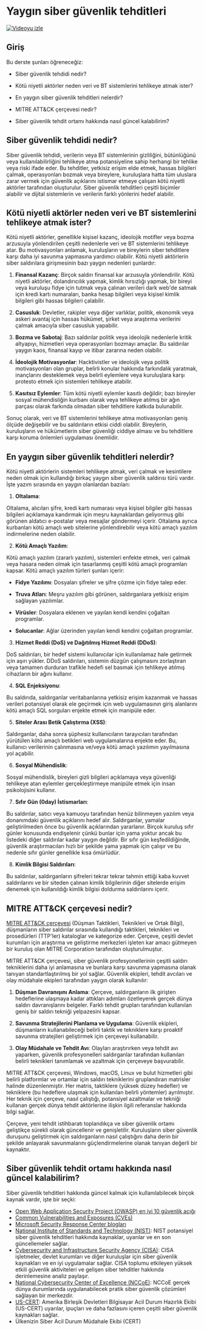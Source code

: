 # Yaygın siber güvenlik tehditleri

[![Videoyu izle](images/1-2_placeholder.png)](https://learn-video.azurefd.net/vod/player?id=12bdcffa-12b7-44ef-b44d-882602ca7a38)


## Giriş

Bu derste şunları öğreneceğiz:

 - Siber güvenlik tehdidi nedir?
   
   
 - Kötü niyetli aktörler neden veri ve BT sistemlerini tehlikeye atmak ister?

   
   

 - En yaygın siber güvenlik tehditleri nelerdir?

   
   

 - MITRE ATT&CK çerçevesi nedir?

   
   

 - Siber güvenlik tehdit ortamı hakkında nasıl güncel kalabilirim?

## Siber güvenlik tehdidi nedir?

Siber güvenlik tehdidi, verilerin veya BT sistemlerinin gizliliğini, bütünlüğünü veya kullanılabilirliğini tehlikeye atma potansiyeline sahip herhangi bir tehlike veya riski ifade eder. Bu tehditler, yetkisiz erişim elde etmek, hassas bilgileri çalmak, operasyonları bozmak veya bireylere, kuruluşlara hatta tüm uluslara zarar vermek için güvenlik açıklarını istismar etmeye çalışan kötü niyetli aktörler tarafından oluşturulur. Siber güvenlik tehditleri çeşitli biçimler alabilir ve dijital sistemlerin ve verilerin farklı yönlerini hedef alabilir.

## Kötü niyetli aktörler neden veri ve BT sistemlerini tehlikeye atmak ister?

Kötü niyetli aktörler, genellikle kişisel kazanç, ideolojik motifler veya bozma arzusuyla yönlendirilen çeşitli nedenlerle veri ve BT sistemlerini tehlikeye atar. Bu motivasyonları anlamak, kuruluşların ve bireylerin siber tehditlere karşı daha iyi savunma yapmasına yardımcı olabilir. Kötü niyetli aktörlerin siber saldırılara girişmesinin bazı yaygın nedenleri şunlardır:

1. **Finansal Kazanç**: Birçok saldırı finansal kar arzusuyla yönlendirilir. Kötü niyetli aktörler, dolandırıcılık yapmak, kimlik hırsızlığı yapmak, bir bireyi veya kuruluşu fidye için tutmak veya çalınan verileri dark web'de satmak için kredi kartı numaraları, banka hesap bilgileri veya kişisel kimlik bilgileri gibi hassas bilgileri çalabilir.

2. **Casusluk**: Devletler, rakipler veya diğer varlıklar, politik, ekonomik veya askeri avantaj için hassas hükümet, şirket veya araştırma verilerini çalmak amacıyla siber casusluk yapabilir.

3. **Bozma ve Sabotaj**: Bazı saldırılar politik veya ideolojik nedenlerle kritik altyapıyı, hizmetleri veya operasyonları bozmayı amaçlar. Bu saldırılar yaygın kaos, finansal kayıp ve itibar zararına neden olabilir.

4. **İdeolojik Motivasyonlar**: Hacktivistler ve ideolojik veya politik motivasyonları olan gruplar, belirli konular hakkında farkındalık yaratmak, inançlarını desteklemek veya belirli eylemlere veya kuruluşlara karşı protesto etmek için sistemleri tehlikeye atabilir.

5. **Kasıtsız Eylemler**: Tüm kötü niyetli eylemler kasıtlı değildir; bazı bireyler sosyal mühendisliğin kurbanı olarak veya tehlikeye atılmış bir ağın parçası olarak farkında olmadan siber tehditlere katkıda bulunabilir.

Sonuç olarak, veri ve BT sistemlerini tehlikeye atma motivasyonları geniş ölçüde değişebilir ve bu saldırıların etkisi ciddi olabilir. Bireylerin, kuruluşların ve hükümetlerin siber güvenliği ciddiye alması ve bu tehditlere karşı koruma önlemleri uygulaması önemlidir.

## En yaygın siber güvenlik tehditleri nelerdir?

Kötü niyetli aktörlerin sistemleri tehlikeye atmak, veri çalmak ve kesintilere neden olmak için kullandığı birkaç yaygın siber güvenlik saldırısı türü vardır. İşte yazım sırasında en yaygın olanlardan bazıları:

1. **Oltalama**:

Oltalama, alıcıları şifre, kredi kartı numarası veya kişisel bilgiler gibi hassas bilgileri açıklamaya kandırmak için meşru kaynaklardan geliyormuş gibi görünen aldatıcı e-postalar veya mesajlar göndermeyi içerir. Oltalama ayrıca kurbanları kötü amaçlı web sitelerine yönlendirebilir veya kötü amaçlı yazılım indirmelerine neden olabilir.

2. **Kötü Amaçlı Yazılım**:

Kötü amaçlı yazılım (zararlı yazılım), sistemleri enfekte etmek, veri çalmak veya hasara neden olmak için tasarlanmış çeşitli kötü amaçlı programları kapsar. Kötü amaçlı yazılım türleri şunları içerir:

- **Fidye Yazılımı**: Dosyaları şifreler ve şifre çözme için fidye talep eder.

- **Truva Atları**: Meşru yazılım gibi görünen, saldırganlara yetkisiz erişim sağlayan yazılımlar.

- **Virüsler**: Dosyalara eklenen ve yayılan kendi kendini çoğaltan programlar.

- **Solucanlar**: Ağlar üzerinden yayılan kendi kendini çoğaltan programlar.

3. **Hizmet Reddi (DoS) ve Dağıtılmış Hizmet Reddi (DDoS)**:

DoS saldırıları, bir hedef sistemi kullanıcılar için kullanılamaz hale getirmek için aşırı yükler. DDoS saldırıları, sistemin düzgün çalışmasını zorlaştıran veya tamamen durduran trafikle hedefi sel basmak için tehlikeye atılmış cihazların bir ağını kullanır.

4. **SQL Enjeksiyonu**:

Bu saldırıda, saldırganlar veritabanlarına yetkisiz erişim kazanmak ve hassas verileri potansiyel olarak ele geçirmek için web uygulamasının giriş alanlarını kötü amaçlı SQL sorguları enjekte etmek için manipüle eder.

5. **Siteler Arası Betik Çalıştırma (XSS)**:

Saldırganlar, daha sonra şüphesiz kullanıcıların tarayıcıları tarafından yürütülen kötü amaçlı betikleri web uygulamalarına enjekte eder. Bu, kullanıcı verilerinin çalınmasına ve/veya kötü amaçlı yazılımın yayılmasına yol açabilir.

6. **Sosyal Mühendislik**:

Sosyal mühendislik, bireyleri gizli bilgileri açıklamaya veya güvenliği tehlikeye atan eylemler gerçekleştirmeye manipüle etmek için insan psikolojisini kullanır.

7. **Sıfır Gün (0day) İstismarları**:

Bu saldırılar, satıcı veya kamuoyu tarafından henüz bilinmeyen yazılım veya donanımdaki güvenlik açıklarını hedef alır. Saldırganlar, yamalar geliştirilmeden önce bu güvenlik açıklarından yararlanır. Birçok kuruluş sıfır günler konusunda endişelenir çünkü bunlar için yama yoktur ancak bu listedeki diğer saldırılar kadar yaygın değildir. Bir sıfır gün keşfedildiğinde, güvenlik araştırmacıları hızlı bir şekilde yama yapmak için çalışır ve bu nedenle sıfır günler genellikle kısa ömürlüdür.

8. **Kimlik Bilgisi Saldırıları**:

Bu saldırılar, saldırganların şifreleri tekrar tekrar tahmin ettiği kaba kuvvet saldırılarını ve bir siteden çalınan kimlik bilgilerinin diğer sitelerde erişim denemek için kullanıldığı kimlik bilgisi doldurma saldırılarını içerir.

## MITRE ATT&CK çerçevesi nedir?

[MITRE ATT&CK çerçevesi](https://attack.mitre.org/) (Düşman Taktikleri, Teknikleri ve Ortak Bilgi), düşmanların siber saldırılar sırasında kullandığı taktikleri, teknikleri ve prosedürleri (TTP'ler) kataloglar ve kategorize eder. Çerçeve, çeşitli devlet kurumları için araştırma ve geliştirme merkezleri işleten kar amacı gütmeyen bir kuruluş olan MITRE Corporation tarafından oluşturulmuştur.

MITRE ATT&CK çerçevesi, siber güvenlik profesyonellerinin çeşitli saldırı tekniklerini daha iyi anlamasına ve bunlara karşı savunma yapmasına olanak tanıyan standartlaştırılmış bir yol sağlar. Güvenlik ekipleri, tehdit avcıları ve olay müdahale ekipleri tarafından yaygın olarak kullanılır:

1. **Düşman Davranışını Anlama**: Çerçeve, saldırganların ilk girişten hedeflerine ulaşmaya kadar attıkları adımları özetleyerek gerçek dünya saldırı davranışlarını belgeler. Farklı tehdit grupları tarafından kullanılan geniş bir saldırı tekniği yelpazesini kapsar.

2. **Savunma Stratejilerini Planlama ve Uygulama**: Güvenlik ekipleri, düşmanların kullanabileceği belirli taktik ve tekniklere karşı proaktif savunma stratejileri geliştirmek için çerçeveyi kullanabilir.

3. **Olay Müdahale ve Tehdit Avı**: Olayları araştırırken veya tehdit avı yaparken, güvenlik profesyonelleri saldırganlar tarafından kullanılan belirli teknikleri tanımlamak ve azaltmak için çerçeveye başvurabilir.

MITRE ATT&CK çerçevesi, Windows, macOS, Linux ve bulut hizmetleri gibi belirli platformlar ve ortamlar için saldırı tekniklerini gruplandıran matrisler halinde düzenlenmiştir. Her matris, taktiklere (yüksek düzey hedefler) ve tekniklere (bu hedeflere ulaşmak için kullanılan belirli yöntemler) ayrılmıştır. Her teknik için çerçeve, nasıl çalıştığı, potansiyel azaltmalar ve tekniği kullanan gerçek dünya tehdit aktörlerine ilişkin ilgili referanslar hakkında bilgi sağlar.

Çerçeve, yeni tehdit istihbaratı toplandıkça ve siber güvenlik ortamı geliştikçe sürekli olarak güncellenir ve genişletilir. Kuruluşların siber güvenlik duruşunu geliştirmek için saldırganların nasıl çalıştığını daha derin bir şekilde anlayarak savunmalarını güçlendirmelerine olanak tanıyan değerli bir kaynaktır.

## Siber güvenlik tehdit ortamı hakkında nasıl güncel kalabilirim?

Siber güvenlik tehditleri hakkında güncel kalmak için kullanılabilecek birçok kaynak vardır, işte bir seçki:

 -   [Open Web Application Security Project (OWASP) en iyi 10 güvenlik açığı](https://owasp.org/Top10/)
 - [Common Vulnerabilities and Exposures (CVEs)](https://www.bing.com/ck/a?!&&p=53df6007f017bca2JmltdHM9MTY5MjU3NjAwMCZpZ3VpZD0zYmY4N2RiYS1jYWI1LTYwMDgtMWY1YS02ZmYyY2JjNjYxZWUmaW5zaWQ9NTc2OQ&ptn=3&hsh=3&fclid=3bf87dba-cab5-6008-1f5a-6ff2cbc661ee&psq=cve&u=a1aHR0cHM6Ly9iaW5nLmNvbS9hbGluay9saW5rP3VybD1odHRwcyUzYSUyZiUyZmN2ZS5taXRyZS5vcmclMmYmc291cmNlPXNlcnAtcnImaD1BZXN4S0VBWTNnbGhNZEFpd3daMlNSZkZQNTlrODhIUnYxRUtlSkY1RTk0JTNkJnA9a2NvZmZjaWFsd2Vic2l0ZQ&ntb=1 "Common Vulnerabilities and Exposures")
 - [Microsoft Security Response Center blogları](https://msrc.microsoft.com/blog/)
 - [National Institute of Standards and Technology
   (NIST)](https://www.dhs.gov/topics/cybersecurity): NIST potansiyel siber güvenlik tehditleri hakkında kaynaklar, uyarılar ve en son güncellemeler sağlar.
 - [Cybersecurity and Infrastructure Security Agency
   (CISA)](https://www.cisa.gov/resources-tools/resources/free-cybersecurity-services-and-tools): CISA işletmeler, devlet kurumları ve diğer kuruluşlar için siber güvenlik kaynakları ve en iyi uygulamalar sağlar. CISA toplumu etkileyen yüksek etkili güvenlik aktiviteleri ve gelişen siber tehditler hakkında derinlemesine analiz paylaşır.
 - [National Cybersecurity Center of Excellence (NCCoE)](https://www.dhs.gov/topics/cybersecurity): NCCoE gerçek dünya durumlarında uygulanabilecek pratik siber güvenlik çözümleri sağlayan bir merkezdir.
 - [US-CERT](https://www.cisa.gov/resources-tools/resources/free-cybersecurity-services-and-tools): Amerika Birleşik Devletleri Bilgisayar Acil Durum Hazırlık Ekibi (US-CERT) uyarılar, ipuçları ve daha fazlasını içeren çeşitli siber güvenlik kaynakları sağlar.
 - Ülkenizin Siber Acil Durum Müdahale Ekibi (CERT)
